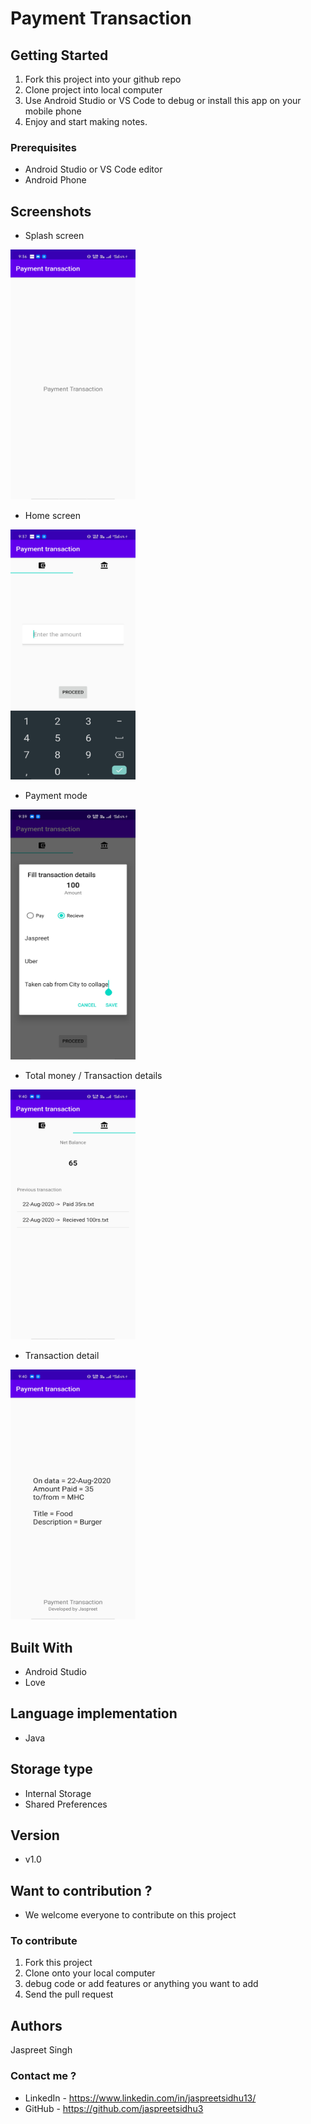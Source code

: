 # Payment Transaction



## Getting Started

1. Fork this project into your github repo</br>
2. Clone project into local computer</br>
3. Use Android Studio or VS Code to debug or install this app on your mobile phone</br>
4. Enjoy and start making notes.

### Prerequisites
* Android Studio or VS Code editor </br>
* Android Phone </br>



## Screenshots

* Splash screen
<img src="Screenshots/1 (1).jpg" width=200 height=400 />

* Home screen
<img src="Screenshots/1 (2).jpg" width=200 height=400 />

* Payment mode


<img src="Screenshots/1 (3).jpg" width=200 height=400 />




* Total money / Transaction details


<img src="Screenshots/1 (4).jpg" width=200 height=400 />


* Transaction detail


<img src="Screenshots/1 (5).jpg" width=200 height=400 />


## Built With

* Android Studio
* Love

## Language implementation
* Java
## Storage type
* Internal Storage
* Shared Preferences

## Version
* v1.0

## Want to contribution ?
* We welcome everyone to contribute on this project
### To contribute
1. Fork this project
2. Clone onto your local computer
3. debug code or add features or anything you want to add
4. Send the pull request

## Authors

Jaspreet Singh


### Contact me ?
* LinkedIn - https://www.linkedin.com/in/jaspreetsidhu13/
* GitHub - https://github.com/jaspreetsidhu3 
